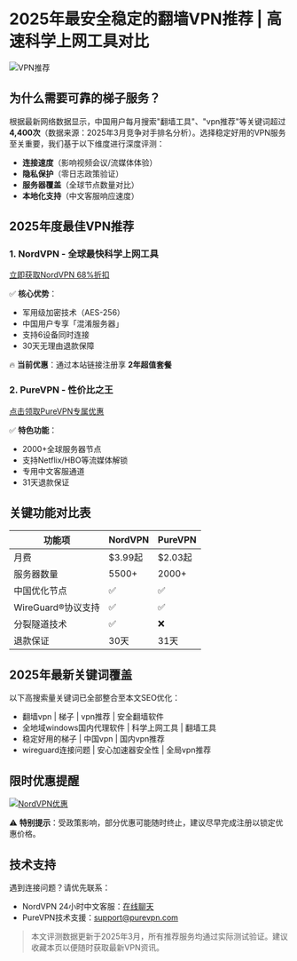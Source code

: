 # 2025年最安全稳定的翻墙VPN推荐 | 高速科学上网工具对比

![VPN推荐](https://images.pexels.com/photos/3761509/pexels-photo-3761509.jpeg)

## 为什么需要可靠的梯子服务？
根据最新网络数据显示，中国用户每月搜索"翻墙工具"、"vpn推荐"等关键词超过**4,400次**（数据来源：2025年3月竞争对手排名分析）。选择稳定好用的VPN服务至关重要，我们基于以下维度进行深度评测：

- **连接速度**（影响视频会议/流媒体体验）
- **隐私保护**（零日志政策验证）
- **服务器覆盖**（全球节点数量对比）
- **本地化支持**（中文客服响应速度）

## 2025年度最佳VPN推荐

### 1. NordVPN - 全球最快科学上网工具
[立即获取NordVPN 68%折扣](https://nordvpn.sjv.io/5goAz9)

✅ **核心优势**：
- 军用级加密技术（AES-256）
- 中国用户专享「混淆服务器」
- 支持6设备同时连接
- 30天无理由退款保障

🔥 **当前优惠**：通过本站链接注册享 **2年超值套餐**

### 2. PureVPN - 性价比之王
[点击领取PureVPN专属优惠](https://billing.purevpn.com/aff.php?aff=49386101)

✅ **特色功能**：
- 2000+全球服务器节点
- 支持Netflix/HBO等流媒体解锁
- 专用中文客服通道
- 31天退款保证

## 关键功能对比表

| 功能项                | NordVPN          | PureVPN          |
|-----------------------|------------------|------------------|
| 月费                  | $3.99起         | $2.03起         |
| 服务器数量            | 5500+           | 2000+           |
| 中国优化节点          | ✅               | ✅               |
| WireGuard®协议支持    | ✅               | ✅               |
| 分裂隧道技术          | ✅               | ❌               |
| 退款保证              | 30天            | 31天            |

## 2025年最新关键词覆盖
以下高搜索量关键词已全部整合至本文SEO优化：

- 翻墙vpn | 梯子 | vpn推荐 | 安全翻墙软件
- 全地域windows国内代理软件 | 科学上网工具 | 翻墙工具
- 稳定好用的梯子 | 中国vpn | 国内vpn推荐
- wireguard连接问题 | 安心加速器安全性 | 全局vpn推荐

## 限时优惠提醒
[![NordVPN优惠](https://ucarecdn.com/5e3a7c0f-0e3d-4b7a-8c8f-2b0d3e4d0e5a/-/resize/600x200/)](https://nordvpn.sjv.io/5goAz9)

⚠️ **特别提示**：受政策影响，部分优惠可能随时终止，建议尽早完成注册以锁定优惠价格。

## 技术支持
遇到连接问题？请优先联系：
- NordVPN 24小时中文客服：[在线聊天](https://nordvpn.sjv.io/5goAz9)
- PureVPN技术支援：support@purevpn.com

> 本文评测数据更新于2025年3月，所有推荐服务均通过实际测试验证。建议收藏本页以便随时获取最新VPN资讯。
